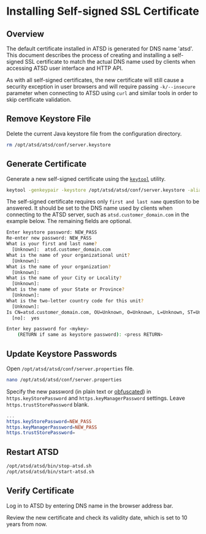 # Installing Self-signed SSL Certificate

## Overview

The default certificate installed in ATSD is generated for DNS name 'atsd'. This document describes the process of creating and installing a self-signed SSL certificate to match the actual DNS name used by clients when accessing ATSD user interface and HTTP API.

As with all self-signed certificates, the new certificate will still cause a security exception in user browsers and will require passing `-k/--insecure` parameter when connecting to ATSD using `curl` and similar tools in order to skip certificate validation.

## Remove Keystore File

Delete the current Java keystore file from the configuration directory.

```sh
rm /opt/atsd/atsd/conf/server.keystore
```

## Generate Certificate

Generate a new self-signed certificate using the [`keytool`](https://docs.oracle.com/javase/8/docs/technotes/tools/unix/keytool.html) utility.

```sh
keytool -genkeypair -keystore /opt/atsd/atsd/conf/server.keystore -alias atsd -keyalg RSA -keysize 2048 -validity 3650
```

The self-signed certificate requires only `first and last name` question to be answered. It should be set to the DNS name used by clients when connecting to the ATSD server, such as `atsd.customer_domain.com` in the example below. The remaining fields are optional.
  
```sh
Enter keystore password: NEW_PASS  
Re-enter new password: NEW_PASS
What is your first and last name?
  [Unknown]:  atsd.customer_domain.com
What is the name of your organizational unit?
  [Unknown]:  
What is the name of your organization?
  [Unknown]:  
What is the name of your City or Locality?
  [Unknown]:  
What is the name of your State or Province?
  [Unknown]:  
What is the two-letter country code for this unit?
  [Unknown]:  
Is CN=atsd.customer_domain.com, OU=Unknown, O=Unknown, L=Unknown, ST=Unknown, C=Unknown correct?
  [no]:  yes

Enter key password for <mykey>
	(RETURN if same as keystore password): <press RETURN>
```

## Update Keystore Passwords

Open `/opt/atsd/atsd/conf/server.properties` file.

```sh
nano /opt/atsd/atsd/conf/server.properties
```

Specify the new password (in plain text or [obfuscated](passwords-obfuscation.md)) in `https.keyStorePassword` and `https.keyManagerPassword` settings. Leave `https.trustStorePassword` blank.

```elm
...
https.keyStorePassword=NEW_PASS
https.keyManagerPassword=NEW_PASS
https.trustStorePassword=
```

## Restart ATSD

```sh
/opt/atsd/atsd/bin/stop-atsd.sh
/opt/atsd/atsd/bin/start-atsd.sh
```

## Verify Certificate

Log in to ATSD by entering DNS name in the browser address bar.

Review the new certificate and check its validity date, which is set to 10 years from now.

